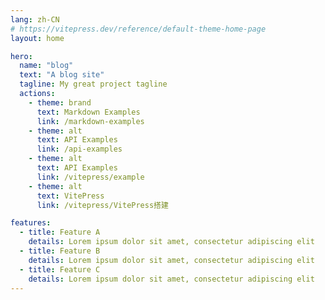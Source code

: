 ```yaml
---
lang: zh-CN
# https://vitepress.dev/reference/default-theme-home-page
layout: home

hero:
  name: "blog"
  text: "A blog site"
  tagline: My great project tagline
  actions:
    - theme: brand
      text: Markdown Examples
      link: /markdown-examples
    - theme: alt
      text: API Examples
      link: /api-examples
    - theme: alt
      text: API Examples
      link: /vitepress/example
    - theme: alt
      text: VitePress
      link: /vitepress/VitePress搭建

features:
  - title: Feature A
    details: Lorem ipsum dolor sit amet, consectetur adipiscing elit
  - title: Feature B
    details: Lorem ipsum dolor sit amet, consectetur adipiscing elit
  - title: Feature C
    details: Lorem ipsum dolor sit amet, consectetur adipiscing elit
---
```


